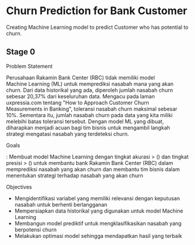 # Churn Prediction for Bank Customer 
Creating Machine Learning model to predict Customer who has potential to churn. 

## Stage 0 
Problem Statement

Perusahaan Rakamin Bank Center (RBC) tidak memiliki model <br>
Machine Learning (ML) untuk memprediksi nasabah mana yang akan <br>
churn. Dari data historikal yang ada, diperoleh jumlah nasabah churn <br>
sebesar 20,37% dari keseluruhan data. Mengacu pada laman <br>
uxpressia.com tentang "How to Approach Customer Churn <br>
Measurements in Banking", toleransi nasabah churn maksimal sebesar <br>
10%. Sementara itu, jumlah nasabah churn pada data yang kita miliki <br>
melebihi batas toleransi tersebut. Dengan model ML yang dibuat, <br>
diharapkan menjadi acuan bagi tim bisnis untuk mengambil langkah <br>
strategi mengatasi nasabah yang terdeteksi churn. 

Goals 

: Membuat model Machine Learning dengan tingkat akurasi > () dan tingkat presisi > () untuk membantu bank Rakamin Bank Center (RBC) dalam memprediksi nasabah yang akan churn dan membantu tim bisnis dalam menentukan strategi terhadap nasabah yang akan churn

Objectives 

* Mengidentifikasi variabel yang memiliki relevansi dengan keputusan nasabah untuk berhenti berlangganan
* Mempersiapkan data historikal yang digunakan untuk model Machine Learning
* Membangun model prediktif untuk mengklasifikasikan nasabah yang berpotensi churn
* Melakukan optimasi model sehingga mendapatkan hasil yang terbaik

